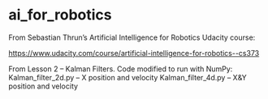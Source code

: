 # ai_for_robotics

From Sebastian Thrun’s Artificial Intelligence for Robotics Udacity course:

https://www.udacity.com/course/artificial-intelligence-for-robotics--cs373

From Lesson 2 – Kalman Filters. Code modified to run with NumPy:
Kalman_filter_2d.py – X position and velocity
Kalman_filter_4d.py – X&Y position and velocity

